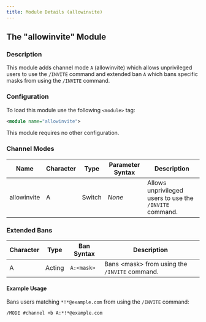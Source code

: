 ```yaml
---
title: Module Details (allowinvite)
---
```


## The "allowinvite" Module

### Description

This module adds channel mode `A` (allowinvite) which allows unprivileged users to use the `/INVITE` command and extended ban `A` which bans specific masks from using the `/INVITE` command.

### Configuration

To load this module use the following `<module>` tag:

```xml
<module name="allowinvite">
```

This module requires no other configuration.

### Channel Modes

Name        | Character | Type   | Parameter Syntax | Description
----------- | --------- | ------ | ---------------- | -----------
allowinvite | A         | Switch | *None*           | Allows unprivileged users to use the `/INVITE` command.

### Extended Bans

Character | Type   | Ban Syntax | Description
--------- | ------ | ---------- | -----------
A         | Acting | `A:<mask>` | Bans &lt;mask&gt; from using the `/INVITE` command.

#### Example Usage

Bans users matching `*!*@example.com` from using the `/INVITE` command:

```plaintext
/MODE #channel +b A:*!*@example.com
```
